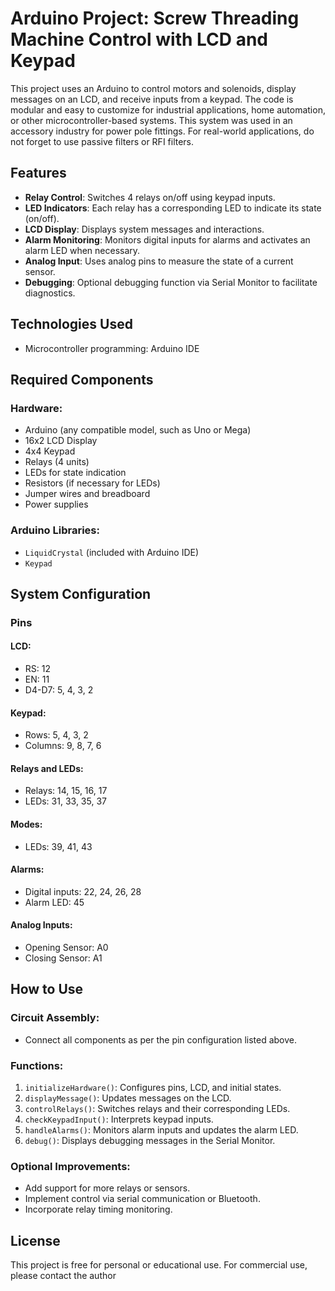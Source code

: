 # Arduino Project: Screw Threading Machine Control with LCD and Keypad

This project uses an Arduino to control motors and solenoids, display messages on an LCD, and receive inputs from a keypad. The code is modular and easy to customize for industrial applications, home automation, or other microcontroller-based systems. This system was used in an accessory industry for power pole fittings. For real-world applications, do not forget to use passive filters or RFI filters.

## Features
- **Relay Control**: Switches 4 relays on/off using keypad inputs.
- **LED Indicators**: Each relay has a corresponding LED to indicate its state (on/off).
- **LCD Display**: Displays system messages and interactions.
- **Alarm Monitoring**: Monitors digital inputs for alarms and activates an alarm LED when necessary.
- **Analog Input**: Uses analog pins to measure the state of a current sensor.
- **Debugging**: Optional debugging function via Serial Monitor to facilitate diagnostics.

## Technologies Used
- Microcontroller programming: Arduino IDE

## Required Components
### Hardware:
- Arduino (any compatible model, such as Uno or Mega)
- 16x2 LCD Display
- 4x4 Keypad
- Relays (4 units)
- LEDs for state indication
- Resistors (if necessary for LEDs)
- Jumper wires and breadboard
- Power supplies

### Arduino Libraries:
- `LiquidCrystal` (included with Arduino IDE)
- `Keypad`

## System Configuration
### Pins
#### LCD:
- RS: 12
- EN: 11
- D4-D7: 5, 4, 3, 2

#### Keypad:
- Rows: 5, 4, 3, 2
- Columns: 9, 8, 7, 6

#### Relays and LEDs:
- Relays: 14, 15, 16, 17
- LEDs: 31, 33, 35, 37

#### Modes:
- LEDs: 39, 41, 43

#### Alarms:
- Digital inputs: 22, 24, 26, 28
- Alarm LED: 45

#### Analog Inputs:
- Opening Sensor: A0
- Closing Sensor: A1

## How to Use
### Circuit Assembly:
- Connect all components as per the pin configuration listed above.

### Functions:
1. `initializeHardware()`: Configures pins, LCD, and initial states.
2. `displayMessage()`: Updates messages on the LCD.
3. `controlRelays()`: Switches relays and their corresponding LEDs.
4. `checkKeypadInput()`: Interprets keypad inputs.
5. `handleAlarms()`: Monitors alarm inputs and updates the alarm LED.
6. `debug()`: Displays debugging messages in the Serial Monitor.

### Optional Improvements:
- Add support for more relays or sensors.
- Implement control via serial communication or Bluetooth.
- Incorporate relay timing monitoring.

## License
This project is free for personal or educational use. For commercial use, please contact the author

